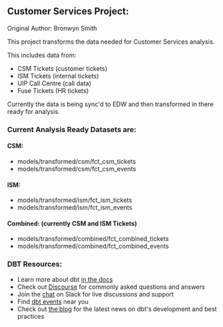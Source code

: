 ## Customer Services Project:
Original Author: Bronwyn Smith

This project transforms the data needed for Customer Services analysis.

This includes data from:
- CSM Tickets (customer tickets)
- ISM Tickets (internal tickets)
- UIP Call Centre (call data)
- Fuse Tickets (HR tickets)


Currently the data is being sync'd to EDW and then transformed in there ready for analysis.

### Current Analysis Ready Datasets are:

#### CSM:
- models/transformed/csm/fct_csm_tickets 
- models/transformed/csm/fct_csm_events

#### ISM:
- models/transformed/ism/fct_ism_tickets
- models/transformed/ism/fct_ism_events

#### Combined: (currently CSM and ISM Tickets)
- models/transformed/combined/fct_combined_tickets
- models/transformed/combined/fct_combined_events





### DBT Resources:
- Learn more about dbt [in the docs](https://docs.getdbt.com/docs/introduction)
- Check out [Discourse](https://discourse.getdbt.com/) for commonly asked questions and answers
- Join the [chat](http://slack.getdbt.com/) on Slack for live discussions and support
- Find [dbt events](https://events.getdbt.com) near you
- Check out [the blog](https://blog.getdbt.com/) for the latest news on dbt's development and best practices
